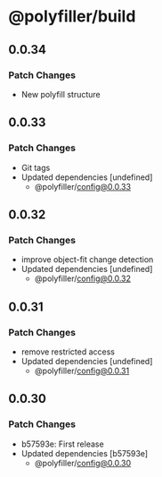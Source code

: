 # @polyfiller/build

## 0.0.34

### Patch Changes

- New polyfill structure

## 0.0.33

### Patch Changes

- Git tags
- Updated dependencies [undefined]
  - @polyfiller/config@0.0.33

## 0.0.32

### Patch Changes

- improve object-fit change detection
- Updated dependencies [undefined]
  - @polyfiller/config@0.0.32

## 0.0.31

### Patch Changes

- remove restricted access
- Updated dependencies [undefined]
  - @polyfiller/config@0.0.31

## 0.0.30

### Patch Changes

- b57593e: First release
- Updated dependencies [b57593e]
  - @polyfiller/config@0.0.30
